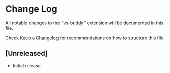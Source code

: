 # Change Log

All notable changes to the "vs-buddy" extension will be documented in this file.

Check [Keep a Changelog](http://keepachangelog.com/) for recommendations on how to structure this file.

## [Unreleased]

- Initial release